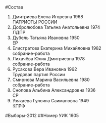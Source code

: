 #Состав
1. Дмитриева Елена Игоревна 1968   
    ПАТРИОТЫ РОССИИ
2. Добролюбова Татьяна Анатольевна 1974   
    ЛДПР
3. Дубель Татьяна Ивановна 1950   
    ЕР
4. Елистратова Екатерина Михайловна 1982   
    собрание-работа
5. Лихачёва Юлия Дмитриевна 1978   
    собрание-работа
6. Русакова Вера Ивановна 1962   
    Трудовая партия России
7. Смирнова Марина Васильевна 1980   
    собрание-работа
8. Снопова Альбина Александровна 1936   
    СР
9. Узякаева Гулсина Саимановна 1949   
    КПРФ

#Выборы-2012
##Номер УИК
1605